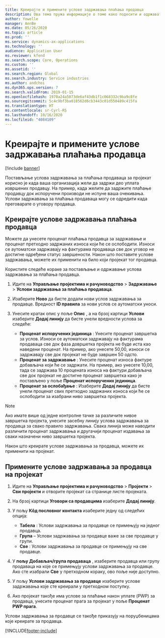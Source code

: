 ```yaml
---
title: Креирајте и примените услове задржавања плаћања продавца
description: Ова тема пружа информације о томе како подесити и одржавати услове задржавања за плаћања продаваца.
author: Yowelle
manager: AnnBe
ms.date: 05/26/2020
ms.topic: article
ms.prod: ''
ms.service: dynamics-ax-applications
ms.technology: ''
audience: Application User
ms.reviewer: kfend
ms.search.scope: Core, Operations
ms.custom: ''
ms.assetid: ''
ms.search.region: Global
ms.search.industry: Service industries
ms.author: andchoi
ms.dyn365.ops.version: 7
ms.search.validFrom: 2019-01-15
ms.openlocfilehash: 1970a24a5073de6af43db1f1c068332c9ba9c8fe
ms.sourcegitcommit: 5c4c9bf3ba018562d6cb3443c01d550489c415fa
ms.translationtype: HT
ms.contentlocale: sr-Cyrl-RS
ms.lasthandoff: 10/16/2020
ms.locfileid: "4084109"
---
```

# <a name="create-and-apply-vendor-payment-retention-terms"></a>Креирајте и примените услове задржавања плаћања продавца

[!include [banner](../includes/banner.md)] 

Постављање услова задржавања за плаћања продаваца за пројекат корисно је када ваша организација жели да задржи део уплата извршених продавцу. На пример, када желите да задржите плаћање продавцу док испоручени производи не испуне ваша очекивања. Услови задржавања за плаћања продаваца могу се одредити када преговарате о уговору продавца.

## <a name="create-vendor-payment-retention-terms"></a>Креирајте услове задржавања плаћања продавца

Можете да унесете проценат плаћања продавца за задржавање и проценат претходно задржаних износа који ће се ослободити. Износи се аутоматски задржавају на фактурама продаваца све док уговор не достигне одређени статус завршености. Након што поставите услове задржавања, можете их применити на било који пројекат тог продавца.

Користите следеће кораке за постављање и одржавање услова задржавања за плаћања продавца. 

1. Идите на **Управљање пројектима и рачуноводство** > **Задржавање** > **Услови задржавања за плаћања продаваца**.
2. Изаберите **Ново** да бисте додали нови услов задржавања за продавце. Вредност **ID правила** за нови услов се аутоматски уноси. 
3. Унесите кратак опис у поље **Опис** , а на брзој картици **Услови** изаберите **Додај линију** да бисте унели вредности услова за следеће:

   - **Проценат испоручених јединица** : Унесите проценат завршетка за услов. Износи се аутоматски задржавају на фактурама продаваца све док фаза довршетка пројекта не буде иста као наведени проценат. На пример, ако унесете 50,00, износи се задржавају све док пројекат не буде завршен 50 одсто.
   - **Проценат за задржавање** : Унесите проценат износа фактуре добављача који ће се задржати. На пример, ако унесете 10,00, тада се задржава 10 процената износа на фактури добављача све док пројекат не достигне проценат завршетка како је постављено у поље **Проценат испоручених јединица**.
   - **Проценат за ослобађање** : Изаберите **Додај линију** да бисте унели проценат свих претходно задржаних износа који ће се ослободити за изабрани ниво завршетка пројекта.

> [!NOTE]
> Ако имате више од једне контролне тачке за различите нивое завршетка пројекта, унесите засебну линију услова задржавања за продавца за свако правило задржавања. Свака линија може наводити различити проценат задржавања и другачији проценат издавања за сваки назначени ниво завршетка пројекта.

Након што креирате услове задржавања за продавца, можете их применити на пројекат.

## <a name="apply-vendor-retention-terms-to-a-project"></a>Примените услове задржавања за продавца на пројекат

1. Идите на **Управљање пројектима и рачуноводство** > **Пројекти** > **Сви пројекти** и отворите пројекат са странице листе пројеката.
2. На брзој картици **Уговори са продавцима** изаберите **Додај линију**.
3. У пољу **Кôд пословног контакта** изаберите једну од следећих опција: 

   - **Табела** : Услови задржавања за продавце се примењују на једног продавца.
   - **Група** – Услови задржавања за продавце важе за све продавце у групи.
   - **Све** : Услови задржавања за продавце се примењују на све продавце.

4. У **пољу Добављач/група продаваца** , изаберите продавца или групу продаваца на које се примењују услови задржавања за продавце. Ако сте изабрали **Све** у претходном кораку, ово поље није доступно.
5. У пољу **Услови задржавања за продавце** изаберите услове задржавања које сте креирали у претходном поступку.
6. Ако пројекат такође има услове за плаћање након уплате (PWP) за продавца, унесите проценат прага за пројекат у поље **Проценат PWP прага**.

Услови задржавања за продавце се такође приказују на поруџбеницама које креирате за продавца.


[!INCLUDE[footer-include](../includes/footer-banner.md)]